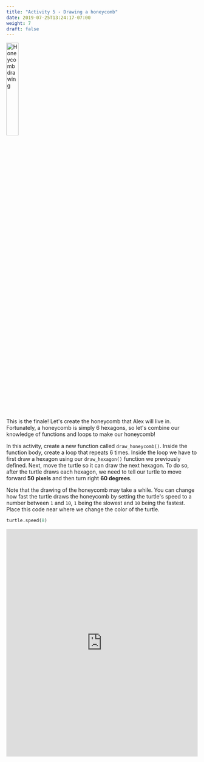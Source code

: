 ```yaml
---
title: "Activity 5 - Drawing a honeycomb"
date: 2019-07-25T13:24:17-07:00
weight: 7
draft: false
---
```


<img src="../media/bee_honeycomb.png?" alt="Honeycomb drawing" width="25%" />

This is the finale! Let's create the honeycomb that Alex will live in. Fortunately, a honeycomb is simply 6 hexagons, so let's combine our knowledge of functions and loops to make our honeycomb! 

In this activity, create a new function called `draw_honeycomb()`. Inside the function body, create a loop that repeats 6 times. Inside the loop we have to first draw a hexagon using our `draw_hexagon()` function we previously defined. Next, move the turtle so it can draw the next hexagon. To do so, after the turtle draws each hexagon, we need to tell our turtle to move forward **50 pixels** and then turn right **60 degrees**. 

Note that the drawing of the honeycomb may take a while. You can change how fast the turtle draws the honeycomb by setting the turtle's speed to a number between `1` and `10`, `1` being the slowest and `10` being the fastest. Place this code near where we change the color of the turtle.

``` python
turtle.speed(8)
```

<iframe src="https://trinket.io/embed/python/d83811c24a" width="100%" height="600" frameborder="0" marginwidth="0" marginheight="0" allowfullscreen></iframe>